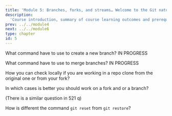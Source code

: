 ```yaml
---
title: 'Module 5: Branches, forks, and streams… Welcome to the Git nature walk!'
description:
  'Course introduction, summary of course learning outcomes and prerequisite validation.' 
prev: ../../module4
next: ../../module6
type: chapter
id: 5
---
```


<exercise id="1" title="Branches" type="slides,video">

<slides source="module5/module5_01" shot="0" start="0:002" end="3:40">
</slides>

</exercise>

<exercise id='2' title="Branches">

What command have to use to create a new branch?
IN PROGRESS

<choice>
<opt text='git switch c -new' correct='true'>
</opt>
<opt text='x'>
</opt>
<opt text='x'>
</opt>
</choice>
</exercise>

<exercise id='3' title="How to create a branch?"  type='slides, video'>
<slides source='module5/module5_02' shot='0' start='3:42' end='4:35'> </slides>
</exercise>

<exercise id='4' title='merge branches'>

What command have to use to merge branches?
IN PROGRESS

<choice>
<opt text='x' correct='true'>
</opt>
<opt text='y'>
</opt>
</choice>
</exercise>

<exercise id='5' title="Merging branches"  type='slides, video'>
<slides source='module5/module5_03' shot='0' start='3:42' end='4:35'> </slides>
</exercise>

<exercise id='6' title='fork'>

How you can check locally if you are working in a repo clone from the original one or from your fork?

<choice>
<opt text='x' >
</opt>
<opt text='x'>
</opt>
<opt text='x' correct='true'>
</opt>

</choice>
</exercise>

<exercise id='7' title='Forks' type='slides, video'>
<slides source='module5/module5_04' shot='0' start='3:42' end='4:35'> </slides>
</exercise>

<exercise id='8' title='sync your local and origin remote (full workflow)'>

In which cases is better you should work on a fork and or a branch?

(There is a similar question in 521 q)

<choice>
<opt text='x' >
</opt>
<opt text='x'>
</opt>
<opt text='x' correct='true'>
</opt>
<opt text='x'>
</opt>

</choice>
</exercise>

<exercise id='9' title='Creating pull requests'  type='slides, video'>
<slides source='module5/module5_05' shot='0' start='3:42' end='4:35'> </slides>
</exercise>

 <exercise id='10' title='Creating pull requests'>

How is different the command `git reset` from `git restore`?

 <choice>
 <opt text='x' >
 </opt>
 <opt text='x'>
 </opt>
 <opt text='x'>
 </opt>
 <opt text= x correct='true'>
 </opt>
 </choice>
 </exercise>